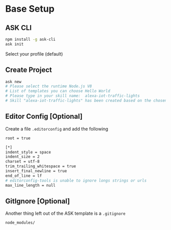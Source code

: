 # Base Setup

## ASK CLI

```bash
npm install -g ask-cli
ask init
```

Select your profile (default)

## Create Project

```bash
ask new
# Please select the runtime Node.js V8
# List of templates you can choose Hello World
# Please type in your skill name:  alexa-iot-traffic-lights
# Skill "alexa-iot-traffic-lights" has been created based on the chosen template
```

## Editor Config [Optional]

Create a file `.editorconfig` and add the following

```bash
root = true

[*]
indent_style = space
indent_size = 2
charset = utf-8
trim_trailing_whitespace = true
insert_final_newline = true
end_of_line = lf
# editorconfig-tools is unable to ignore longs strings or urls
max_line_length = null
```

## GitIgnore [Optional]

Another thing left out of the ASK template is a `.gitignore`

```bash
node_modules/
```
